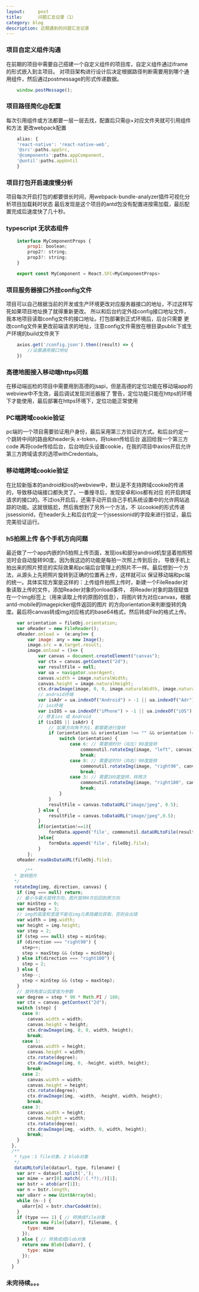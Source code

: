 ```yaml
---
layout:     post
title:     	问题汇总记录（1）
category: blog
description: 近期遇到的问题汇总记录
---
```

### 项目自定义组件沟通

在前期的项目中需要自己搭建一个自定义组件的项目库，自定义组件通过iframe的形式嵌入到主项目。
对项目架构进行设计后决定根据路径判断需要用到哪个通用组件，然后通过postmessage的形式传递数据。
```javascript
    window.postMessage();
```

### 项目路径简化@配置

每次引用组件或方法都要一层一层去找，配置后只需@+对应文件夹就可引用组件和方法
更改webpack配置
```javascript
    alias: {
    'react-native': 'react-native-web',
    '@src':paths.appSrc,
    '@components':paths.appComponent,
    '@until':paths.appUntil
    }
```

### 项目打包开启速度慢分析

项目每次开启打包的都要很长时间，用webpack-bundle-analyzer插件可视化分析项目加载耗时状态
最后发现是这个项目的antd包没有配置进按需加载，最后配置完成后速度快了几十秒。


### typescript 无状态组件
```javascript
    interface MyComponentProps {
        prop1: boolean;
        prop2?: string;
        prop3?: string;
    }

    export const MyComponent = React.SFC<MyComponentProps>
```

### 项目服务器接口外挂config文件

项目可以自己根据当前的开发或生产环境更改对应服务器接口的地址，不过这样写死如果项目地址换了就得重新更改。
所以和后台约定外挂config接口地址文件，我本地项目读取config文件的接口地址。打包部署到正式环境后，后台只需要
更改config文件来更改前端请求的地址，注意config文件需放在根目录public下或生产环境的build文件夹下

```javascript
    axios.get('/config.json').then((result) => {
        //设置通用接口地址
    })
```

### 高德地图接入移动端https问题

在移动端巡检的项目中需要用到高德的jsapi，但是高德的定位功能在移动端app的webview中不生效，最后调试发现浏览器报了
警告，定位功能只能在https的环境下才能使用，最后部署在https环境下，定位功能正常使用

### PC端跨域cookie验证

pc端的一个项目需要验证用户身份，最后采用第三方验证的方式。和后台约定一个跳转中间的路由和header头 x-token，将token传给后台
返回给我一个第三方code 再将code传给后台，后台响应头设置cookie，在我的项目中axios开启允许第三方跨域请求的选项withCredentials。

### 移动端跨域cookie验证

在比较新版本的android和ios的webview中，默认是不支持跨域cookie的传递的，导致移动端接口都失灵了。一番搜寻后，发现安卓和ios都有对应
的开启跨域请求的接口的。不过ios开启后，还需手动开启自己手机系统设置中的允许网站追踪的功能。这就很尴尬，然后我想到了另外一个方法，不
以cookie的形式传递jssessionid，在header头上和后台约定一个jssessionid的字段来进行验证，最后完美验证运行。

### h5拍照上传 各个手机方向问题
最近做了一个app内嵌的h5拍照上传页面，发现ios和部分android机型竖着拍照预览时会自动旋转90度。因为我这边的功能是每拍一次照上传到后台，
导致手机上拍出来的照片预览的实际效果和pc端后台管理上的照片不一样。最后想到一个方法，从源头上先把照片旋转到正确的位置再上传，这样就可以
保证移动端和pc端的统一。具体实现方案是这样的：上传组件拍照上传时，新建一个FileReader对象读取上传的文件，添加Reader对象的onload事件，
将Reader对象的路径赋值在一个img标签上（用来读取上传的原图的信息），将图片转为对应canvas，根据antd-mobile的imagepicker组件返回的图片
的方向orientation来判断旋转的角度。最后将canvas转成img对应格式的base64格式，然后转成File的格式上传。

```javascript
    var orientation = fileObj.orientation;
    var oReader = new FileReader();
    oReader.onload =  (e:any)=> {
        var image: any = new Image();
        image.src = e.target.result;
        image.onload = ()=> {
            var canvas = document.createElement("canvas");
            var ctx = canvas.getContext("2d");
            var resultFile = null;
            var ua = navigator.userAgent;
            canvas.width = image.naturalWidth;
            canvas.height = image.naturalHeight;
            ctx.drawImage(image, 0, 0, image.naturalWidth, image.naturalHeight);
            // android终端
            var isAdr = ua.indexOf("Android") > -1 || ua.indexOf("Adr") > -1;
            // ios终端
            var isIOS = ua.indexOf("iPhone") > -1 || ua.indexOf("iOS") > -1;
            // 修复ios 或 Android
            if (isIOS || isAdr) {
                // 如果方向角不为1，都需要进行旋转
                if (orientation && orientation !== "" && orientation !== 1) {
                    switch (orientation) {
                        case 6: // 需要顺时针（向左）90度旋转
                            commonutil.rotateImg(image, "left", canvas);
                            break;
                        case 8: // 需要逆时针（向右）90度旋转
                            commonutil.rotateImg(image, "right90", canvas);
                            break;
                        case 3: // 需要180度旋转，转两次
                            commonutil.rotateImg(image, "right180", canvas);
                            break;
                    }
                }
                resultFile = canvas.toDataURL("image/jpeg", 0.5);
            } else {
                resultFile = canvas.toDataURL("image/jpeg",0.5);
            }
            if(orientation!==1){
                formData.append('file', commonutil.dataURLtoFile(resultFile, 1, fileObj.file.name));
            }else{
                formData.append('file', fileObj.file);
            }
        };
    oReader.readAsDataURL(fileObj.file);

       /**
   * 旋转图片
   */
   rotateImg(img, direction, canvas) {
    if (img === null) return;
    // 最小与最大旋转方向，图片旋转4次后回到原方向
    var minStep = 0;
    var maxStep = 3;
    // img的高度和宽度不能在img元素隐藏后获取，否则会出错
    var width = img.width;
    var height = img.height;
    var step = 2;
    if (step === null) step = minStep;
    if (direction === "right90") {
      step++;
      step > maxStep && (step = minStep);
    } else if(direction === "right180") {
      step = 2;
    } else {
      step--;
      step < minStep && (step = maxStep);
    }
    // 旋转角度以弧度值为参数
    var degree = step * 90 * Math.PI / 180;
    var ctx = canvas.getContext("2d");
    switch (step) {
      case 0:
        canvas.width = width;
        canvas.height = height;
        ctx.drawImage(img, 0, 0, width, height);
        break;
      case 1:
        canvas.width = height;
        canvas.height = width;
        ctx.rotate(degree);
        ctx.drawImage(img, 0, -height, width, height);
        break;
      case 2:
        canvas.width = width;
        canvas.height = height;
        ctx.rotate(degree);
        ctx.drawImage(img, -width, -height, width, height);
        break;
      case 3:
        canvas.width = height;
        canvas.height = width;
        ctx.rotate(degree);
        ctx.drawImage(img, -width, 0, width, height);
        break;
    }
  },
  /**
   * type：1 file对象，2 blob对象
   */
   dataURLtoFile(dataurl, type, filename) {
    var arr = dataurl.split(',');
    var mime = arr[0].match(/:(.*?);/)[1];
    var bstr = atob(arr[1]);
    var n = bstr.length;
    var u8arr = new Uint8Array(n);
    while (n--) {
      u8arr[n] = bstr.charCodeAt(n);
    }
    if (type === 1) { // 转换成file对象
      return new File([u8arr], filename, {
        type: mime
      });
    } else { // 转换成成blob对象
      return new Blob([u8arr], {
        type: mime
      });
    }
  }
```

### 未完待续。。。

